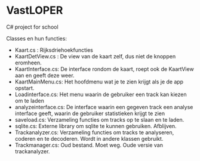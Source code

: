 # VastLOPER
C# project for school


Classes en hun functies:

- Kaart.cs :            Rijksdriehoekfuncties
- KaartDetView.cs :     De view van de kaart zelf, dus niet de knoppen eromheen.
- KaartInterface.cs:    De interface rondom de kaart, roept ook de KaartView aan en geeft deze weer.
- KaartMainMenu.cs:     Het hoofdmenu wat je te zien krijgt als je de app opstart.
- Loadinterface.cs:     Het menu waarin de gebruiker een track kan kiezen om te laden 
- analyzeinterface.cs:  De interface waarin een gegeven track een analyse interface geeft, waarin de gebruiker statistieken krijgt te zien
- saveload.cs:          Verzameling functies om tracks op te slaan en te laden.
- sqlite.cs:            Externe library om sqlite te kunnen gebruiken. Afblijven.
- Trackanalyzer.cs:     Verzameling functies om tracks te analyseren, coderen en te decoderen. Wordt in andere klassen gebruikt.
- Trackmanager.cs:      Oud bestand. Moet weg. Oude versie van trackanalyzer. 
